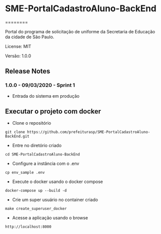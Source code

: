 # SME-PortalCadastroAluno-BackEnd
========

Portal do programa de solicitação de uniforme da Secretaria de Educação da cidade de São Paulo.

License: MIT

Versão: 1.0.0


## Release Notes

### 1.0.0 - 09/03/2020 - Sprint 1
* Entrada do sistema em produção

## Executar o projeto com docker

- Clone o repositório
```console
git clone https://github.com/prefeiturasp/SME-PortalCadastroAluno-BackEnd.git
```

- Entre no diretório criado
```console
cd SME-PortalCadastroAluno-BackEnd
```

- Configure a instância com o .env
```console
cp env_sample .env
```

- Execute o docker usando o docker compose
```console
docker-compose up --build -d
```

- Crie um super usuário no container criado
```console
make create_superuser_docker
```

- Acesse a aplicação usando o browse
```console
http://localhost:8000
```
